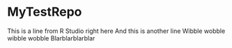 # MyTestRepo
This is a line from R Studio right here
And this is another line
Wibble wobble wibble wobble
Blarblarblarblar